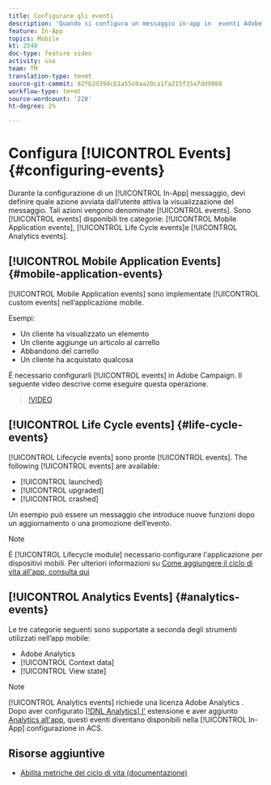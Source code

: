 ```yaml
---
title: Configurare gli eventi
description: 'Quando si configura un messaggio in-app in  eventi Adobe Campaign Standard (ACS), è possibile definire quale azione avviata dall''utente attiverà il messaggio da visualizzare. '
feature: In-App
topics: Mobile
kt: 2548
doc-type: feature video
activity: use
team: TM
translation-type: tm+mt
source-git-commit: 82fb2d39dc61a55c0aa20ca1fa215f35a7dd9088
workflow-type: tm+mt
source-wordcount: '220'
ht-degree: 2%

---
```



# Configura [!UICONTROL Events] {#configuring-events}

Durante la configurazione di un [!UICONTROL In-App] messaggio, devi definire quale azione avviata dall’utente attiva la visualizzazione del messaggio. Tali azioni vengono denominate [!UICONTROL events]. Sono [!UICONTROL events] disponibili tre categorie: [!UICONTROL Mobile Application events], [!UICONTROL Life Cycle events]e [!UICONTROL Analytics events].

## [!UICONTROL Mobile Application Events] {#mobile-application-events}

[!UICONTROL Mobile Application events] sono implementate [!UICONTROL custom events] nell’applicazione mobile.

Esempi:

* Un cliente ha visualizzato un elemento
* Un cliente aggiunge un articolo al carrello
* Abbandono del carrello
* Un cliente ha acquistato qualcosa

È necessario configurarli [!UICONTROL events] in  Adobe Campaign. Il seguente video descrive come eseguire questa operazione.

>[!VIDEO](https://video.tv.adobe.com/v/26245?quality=12)

## [!UICONTROL Life Cycle events]  {#life-cycle-events}

[!UICONTROL Lifecycle events] sono pronte [!UICONTROL events]. The following [!UICONTROL events] are available:

* [!UICONTROL launched]
* [!UICONTROL upgraded]
* [!UICONTROL crashed]

Un esempio può essere un messaggio che introduce nuove funzioni dopo un aggiornamento o una promozione dell’evento.

>[!NOTE]
>
>È [!UICONTROL Lifecycle module] necessario configurare l&#39;applicazione per dispositivi mobili. Per ulteriori informazioni su [Come aggiungere il ciclo di vita all&#39;app, consulta qui](https://aep-sdks.gitbook.io/docs/using-mobile-extensions/mobile-core/lifecycle)

## [!UICONTROL Analytics Events] {#analytics-events}

Le tre categorie seguenti sono supportate a seconda degli strumenti utilizzati nell’app mobile:

* Adobe Analytics
* [!UICONTROL Context data]
* [!UICONTROL View state]

>[!NOTE]
>
>[!UICONTROL Analytics events] richiede una licenza Adobe Analytics . Dopo aver configurato [[!DNL Analytics] l&#39;](https://aep-sdks.gitbook.io/docs/using-mobile-extensions/adobe-analytics#configure-analytics-extension-in-launch) estensione e aver aggiunto [Analytics all&#39;app](https://aep-sdks.gitbook.io/docs/using-mobile-extensions/adobe-analytics#add-analytics-to-your-app), questi eventi diventano disponibili nella [!UICONTROL In-App] configurazione in ACS.

## Risorse aggiuntive

* [Abilita metriche del ciclo di vita (documentazione)](https://aep-sdks.gitbook.io/docs/getting-started/initialize-the-sdk#enable-lifecycle-metrics)
